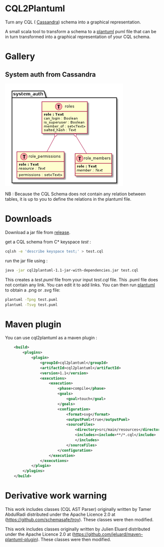 CQL2Plantuml
============


Turn any CQL ( [Cassandra](http://cassandra.apache.org/)) schema into a graphical representation.

A small scala tool to transform a schema to a [plantuml](http://plantuml.com/) puml file that can be in turn transformed into a graphical representation of your CQL schema.


Gallery
=======

## System auth from Cassandra

![system auth](examples/system_auth/system_auth.png)

NB : Because the CQL Schema does not contain any relation between tables, it is up to you to define the relations in the plantuml file.

Downloads
=========

Download a jar file from [release](https://github.com/lbruand/cql2plantuml/releases).

get a CQL schema from C* keyspace _test_ :

```bash
cqlsh -e 'describe keyspace test;' > test.cql
```

run the jar file using :

```bash
java -jar cql2plantuml-1.1-jar-with-dependencies.jar test.cql
```

This creates a *test.puml* file from your input *test.cql* file.
This .puml file does not contain any link.
You can edit it to add links.
You can then run [plantuml](http://plantuml.com/) to obtain a .png or .svg file:

```bash
plantuml -Tpng test.puml
plantuml -Tsvg test.puml
```
Maven plugin
============

You can use cql2plantuml as a maven plugin : 

```xml
    <build>
        <plugins>
            <plugin>
                <groupId>cql2plantuml</groupId>
                <artifactId>cql2plantuml</artifactId>
                <version>1.1</version>
                <executions>
                    <execution>
                        <phase>compile</phase>
                        <goals>
                            <goal>touch</goal>
                        </goals>
                        <configuration>
                            <format>svg</format>
                            <outputPuml>true</outputPuml>
                            <sourceFiles>
                                <directory>src/main/resources</directory>
                                <includes><include>**/*.cql</include>
                                </includes>
                            </sourceFiles>
                        </configuration>
                    </execution>
                </executions>
            </plugin>
        </plugins>
    </build>
```


Derivative work warning
=======================

This work includes classes (CQL AST Parser) originally written by Tamer AbdulRadi distributed under the Apache Licence 2.0 at (https://github.com/schemasafe/troy). These classes were then modified.

This work includes classes originally written by Julien Eluard distributed under the Apache Licence 2.0 at (https://github.com/jeluard/maven-plantuml-plugin). These classes were then modified.



